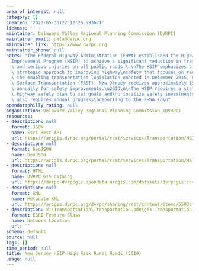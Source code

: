 ```yaml
---
area_of_interest: null
category: []
created: '2023-05-30T22:12:26.593671'
license: ''
maintainer: Delaware Valley Regional Planning Commission (DVRPC)
maintainer_email: data@dvrpc.org
maintainer_link: https://www.dvrpc.org
maintainer_phone: null
notes: "The Federal Highway Administration (FHWA) established the Highway Safety\n\
  Improvement Program (HSIP) to achieve a significant reduction in traffic\nfatalities\
  \ and serious injuries on all public roads.\n\nThe HSIP emphasizes a data-driven,\
  \ strategic approach to improving highway\nsafety that focuses on results.\n\nUnder\
  \ the enabling transportation legislation enacted in December 2015, Fixing\nAmerica's\
  \ Surface Transportation (FAST), New Jersey receives approximately $57\nmillion\
  \ annually for safety improvements.\u201D\n\nThe HSIP requires a statewide strategic\
  \ highway safety plan to set goals and\nprioritize safety investments. The HSIP\
  \ also requires annual progress\nreporting to the FHWA.\n\n"
opendataphilly_rating: null
organization: Delaware Valley Regional Planning Commission (DVRPC)
resources:
- description: null
  format: JSON
  name: Esri Rest API
  url: https://arcgis.dvrpc.org/portal/rest/services/Transportation/HSIP_HRRR_2019/FeatureServer/0
- description: null
  format: GeoJSON
  name: GeoJSON
  url: https://arcgis.dvrpc.org/portal/rest/services/Transportation/HSIP_HRRR_2019/FeatureServer/0/query?where=1=1&outsr=4326&outfields=*&f=geojson
- description: null
  format: HTML
  name: DVRPC GIS Catalog
  url: https://dvrpc-dvrpcgis.opendata.arcgis.com/datasets/dvrpcgis::new-jersey-hsip-high-risk-rural-roads-2019
- description: null
  format: XML
  name: Metadata XML
  url: https://arcgis.dvrpc.org/dvrpc/sharing/rest/content/items/5503cf7d1d884e35b05b07294248d30d/info/metadata/metadata.xml?format=default
- description: V:\Transportation\Transportation.sde\gis.Transportation.HSIP_HRRR_2019
  format: ESRI Feature Class
  name: Network Location
  url: ''
schema: default
source: null
tags: []
time_period: null
title: New Jersey HSIP High Risk Rural Roads (2019)
usage: null
---
```

